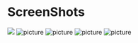 # ScreenShots
![](Startpage.gif)
![picture](Login.png)
![picture](League.jpeg)
![picture](Table.jpeg)
![picture](Match.jpeg)
